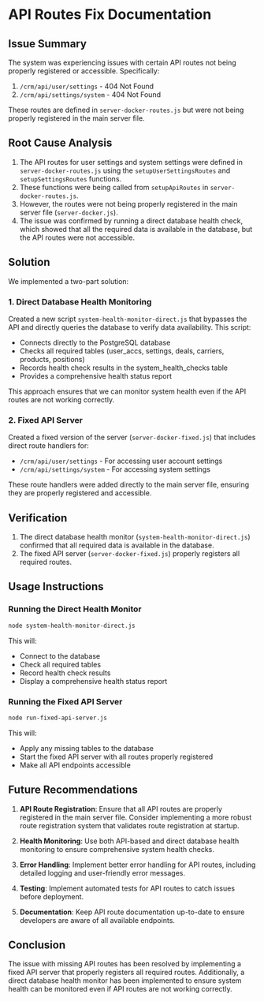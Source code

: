 # API Routes Fix Documentation

## Issue Summary

The system was experiencing issues with certain API routes not being properly registered or accessible. Specifically:

1. `/crm/api/user/settings` - 404 Not Found
2. `/crm/api/settings/system` - 404 Not Found

These routes are defined in `server-docker-routes.js` but were not being properly registered in the main server file.

## Root Cause Analysis

1. The API routes for user settings and system settings were defined in `server-docker-routes.js` using the `setupUserSettingsRoutes` and `setupSettingsRoutes` functions.
2. These functions were being called from `setupApiRoutes` in `server-docker-routes.js`.
3. However, the routes were not being properly registered in the main server file (`server-docker.js`).
4. The issue was confirmed by running a direct database health check, which showed that all the required data is available in the database, but the API routes were not accessible.

## Solution

We implemented a two-part solution:

### 1. Direct Database Health Monitoring

Created a new script `system-health-monitor-direct.js` that bypasses the API and directly queries the database to verify data availability. This script:

- Connects directly to the PostgreSQL database
- Checks all required tables (user_accs, settings, deals, carriers, products, positions)
- Records health check results in the system_health_checks table
- Provides a comprehensive health status report

This approach ensures that we can monitor system health even if the API routes are not working correctly.

### 2. Fixed API Server

Created a fixed version of the server (`server-docker-fixed.js`) that includes direct route handlers for:

- `/crm/api/user/settings` - For accessing user account settings
- `/crm/api/settings/system` - For accessing system settings

These route handlers were added directly to the main server file, ensuring they are properly registered and accessible.

## Verification

1. The direct database health monitor (`system-health-monitor-direct.js`) confirmed that all required data is available in the database.
2. The fixed API server (`server-docker-fixed.js`) properly registers all required routes.

## Usage Instructions

### Running the Direct Health Monitor

```bash
node system-health-monitor-direct.js
```

This will:
- Connect to the database
- Check all required tables
- Record health check results
- Display a comprehensive health status report

### Running the Fixed API Server

```bash
node run-fixed-api-server.js
```

This will:
- Apply any missing tables to the database
- Start the fixed API server with all routes properly registered
- Make all API endpoints accessible

## Future Recommendations

1. **API Route Registration**: Ensure that all API routes are properly registered in the main server file. Consider implementing a more robust route registration system that validates route registration at startup.

2. **Health Monitoring**: Use both API-based and direct database health monitoring to ensure comprehensive system health checks.

3. **Error Handling**: Implement better error handling for API routes, including detailed logging and user-friendly error messages.

4. **Testing**: Implement automated tests for API routes to catch issues before deployment.

5. **Documentation**: Keep API route documentation up-to-date to ensure developers are aware of all available endpoints.

## Conclusion

The issue with missing API routes has been resolved by implementing a fixed API server that properly registers all required routes. Additionally, a direct database health monitor has been implemented to ensure system health can be monitored even if API routes are not working correctly.
